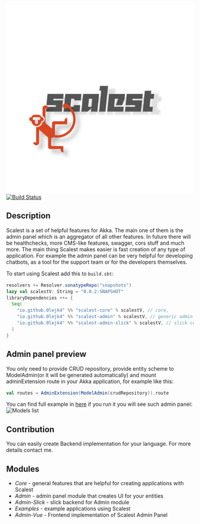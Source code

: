 ![Result image](assets/scalest_logo.png)
[![Build Status](https://travis-ci.com/0lejk4/Scalest.svg?branch=master)](https://travis-ci.com/0lejk4/Scalest)

## Description

Scalest is a set of helpful features for Akka.
The main one of them is the admin panel which is an aggregator of all other features.
In future there will be healthchecks, more CMS-like features, swagger, cors stuff and much more.
The main thing Scalest makes easier is fast creation of any type of application.
For example the admin panel can be very helpful for developing chatbots,
as a tool for the support team or for the developers themselves.

To start using Scalest add this to `build.sbt`:

```scala
resolvers += Resolver.sonatypeRepo("snapshots")
lazy val scalestV: String = "0.0.2-SNAPSHOT"
libraryDependencies ++= {
  Seq(
    "io.github.0lejk4" %% "scalest-core" % scalestV, // core,
    "io.github.0lejk4" %% "scalest-admin" % scalestV, // generic admin panel
    "io.github.0lejk4" %% "scalest-admin-slick" % scalestV, // slick concrete admin panel
  )
}
```

## Admin panel preview

You only need to provide CRUD repository,
 provide entity scheme to ModelAdmin(or it will be generated automatically)
 and mount adminExtension route in your Akka application,
for example like this:

```scala
val routes = AdminExtension(ModelAdmin(crudRepository)).route
```

You can find full example in [here](./examples/src/main/scala/pet/)
if you run it you will see such admin panel:
![Models list](assets/admin_panel.png)

## Contribution

You can easily create Backend implementation for your language. 
For more details contact me.

## Modules

- *Core* - general features that are helpful for creating applications with Scalest
- *Admin* - admin panel module that creates UI for your entities
- *Admin-Slick* - slick backend for Admin module
- *Examples* - example applications using Scalest
- *Admin-Vue* - Frontend implementation of Scalest Admin Panel
